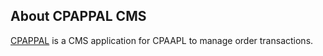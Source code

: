 ## About CPAPPAL CMS

<a href="https://order.cpappal.com">CPAPPAL</a> is a CMS application for CPAAPL to manage order transactions.
